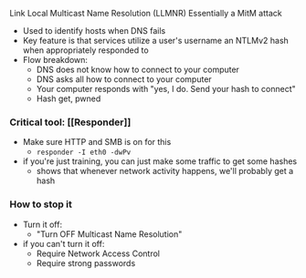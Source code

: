 Link Local Multicast Name Resolution (LLMNR)
Essentially a MitM attack
- Used to identify hosts when DNS fails
- Key feature is that services utilize a user's username an NTLMv2 hash when appropriately responded to
- Flow breakdown:
	- DNS does not know how to connect to your computer
	- DNS asks all how to connect to your computer
	- Your computer responds with "yes, I do. Send your hash to connect"
	- Hash get, pwned
### Critical tool: [[Responder]]
- Make sure HTTP and SMB is on for this
	- `responder -I eth0 -dwPv`
- if you're just training, you can just make some traffic to get some hashes
	- shows that whenever network activity happens, we'll probably get a hash
### How to stop it
- Turn it off:
	- "Turn OFF Multicast Name Resolution"
- if you can't turn it off:
	- Require Network Access Control
	- Require strong passwords